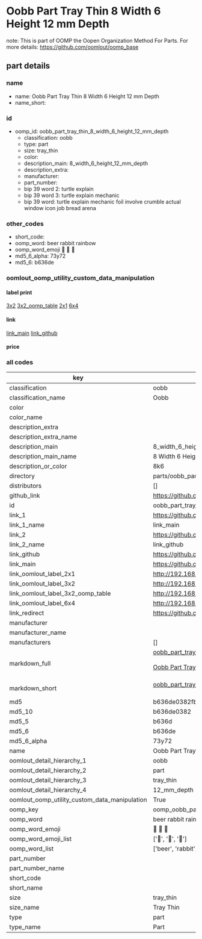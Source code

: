 # Oobb Part Tray Thin 8 Width 6 Height 12 mm Depth  

note: This is part of OOMP the Oopen Organization Method For Parts. For more details: https://github.com/oomlout/oomp_base

##  part details
  







### name
* name: Oobb Part Tray Thin 8 Width 6 Height 12 mm Depth
* name_short: 
### id
* oomp_id: oobb_part_tray_thin_8_width_6_height_12_mm_depth
  * classification: oobb
  * type: part
  * size: tray_thin
  * color: 
  * description_main: 8_width_6_height_12_mm_depth
  * description_extra: 
  * manufacturer: 
  * part_number: 
  * bip 39 word 2: turtle explain
  * bip 39 word 3: turtle explain mechanic
  * bip 39 word: turtle explain mechanic foil involve crumble actual window icon job bread arena

### other_codes
* short_code: 
* oomp_word: beer rabbit rainbow
* oomp_word_emoji :beer: :rabbit: :rainbow:
* md5_6_alpha: 73y72
* md5_6: b636de






### oomlout_oomp_utility_custom_data_manipulation
#### label print
[3x2](http://192.168.1.245:1112/?label=oomp%2073y72)
[3x2_oomp_table](http://192.168.1.108:1112/?label=oomp%2073y72)
[2x1](http://192.168.1.242:1112/?label=oomp%2073y72)
[6x4](http://192.168.1.55:1112/?label=oomp%2073y72)    

#### link

[link_main](https://github.com/oomlout/oomlout_oomp_version_1_messy/tree/main/parts/oobb_part_tray_thin_8_width_6_height_12_mm_depth) [link_github](https://github.com/oomlout/oomlout_oomp_version_1_messy/tree/main/parts/oobb_part_tray_thin_8_width_6_height_12_mm_depth)                             

#### price







### all codes 
| key | value |  
| --- | --- |  
| classification | oobb |  
| classification_name | Oobb |  
| color |  |  
| color_name |  |  
| description_extra |  |  
| description_extra_name |  |  
| description_main | 8_width_6_height_12_mm_depth |  
| description_main_name | 8 Width 6 Height 12 mm Depth |  
| description_or_color | 8k6 |  
| directory | parts/oobb_part_tray_thin_8_width_6_height_12_mm_depth |  
| distributors | [] |  
| github_link | https://github.com/oomlout/oomlout_oomp_part_src/tree/main/parts/oobb_part_tray_thin_8_width_6_height_12_mm_depth |  
| id | oobb_part_tray_thin_8_width_6_height_12_mm_depth |  
| link_1 | https://github.com/oomlout/oomlout_oomp_version_1_messy/tree/main/parts/oobb_part_tray_thin_8_width_6_height_12_mm_depth |  
| link_1_name | link_main |  
| link_2 | https://github.com/oomlout/oomlout_oomp_version_1_messy/tree/main/parts/oobb_part_tray_thin_8_width_6_height_12_mm_depth |  
| link_2_name | link_github |  
| link_github | https://github.com/oomlout/oomlout_oomp_version_1_messy/tree/main/parts/oobb_part_tray_thin_8_width_6_height_12_mm_depth |  
| link_main | https://github.com/oomlout/oomlout_oomp_version_1_messy/tree/main/parts/oobb_part_tray_thin_8_width_6_height_12_mm_depth |  
| link_oomlout_label_2x1 | http://192.168.1.242:1112/?label=oomp%2073y72 |  
| link_oomlout_label_3x2 | http://192.168.1.245:1112/?label=oomp%2073y72 |  
| link_oomlout_label_3x2_oomp_table | http://192.168.1.108:1112/?label=oomp%2073y72 |  
| link_oomlout_label_6x4 | http://192.168.1.55:1112/?label=oomp%2073y72 |  
| link_redirect | https://github.com/oomlout/oomlout_oomp_version_1_messy/tree/main/parts/oobb_part_tray_thin_8_width_6_height_12_mm_depth |  
| manufacturer |  |  
| manufacturer_name |  |  
| manufacturers | [] |  
| markdown_full | [oobb_part_tray_thin_8_width_6_height_12_mm_depth](none)<br>[](none)<br>[Oobb Part Tray Thin 8 Width 6 Height 12 Mm Depth](none)<br><br> |  
| markdown_short | [oobb_part_tray_thin_8_width_6_height_12_mm_depth](none)<br><br> |  
| md5 | b636de0382fb605cd33b15a714542757 |  
| md5_10 | b636de0382 |  
| md5_5 | b636d |  
| md5_6 | b636de |  
| md5_6_alpha | 73y72 |  
| name | Oobb Part Tray Thin 8 Width 6 Height 12 mm Depth |  
| oomlout_detail_hierarchy_1 | oobb |  
| oomlout_detail_hierarchy_2 | part |  
| oomlout_detail_hierarchy_3 | tray_thin |  
| oomlout_detail_hierarchy_4 | 12_mm_depth |  
| oomlout_oomp_utility_custom_data_manipulation | True |  
| oomp_key | oomp_oobb_part_tray_thin_8_width_6_height_12_mm_depth |  
| oomp_word | beer rabbit rainbow |  
| oomp_word_emoji | :beer: :rabbit: :rainbow: |  
| oomp_word_emoji_list | [':beer:', ':rabbit:', ':rainbow:'] |  
| oomp_word_list | ['beer', 'rabbit', 'rainbow'] |  
| part_number |  |  
| part_number_name |  |  
| short_code |  |  
| short_name |  |  
| size | tray_thin |  
| size_name | Tray Thin |  
| type | part |  
| type_name | Part |  
